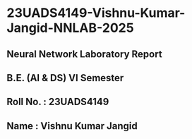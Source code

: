 # 23UADS4149-Vishnu-Kumar-Jangid-NNLAB-2025

## Neural Network Laboratory Report
## B.E. (AI & DS) VI Semester
## Roll No. : 23UADS4149
## Name : Vishnu Kumar Jangid
